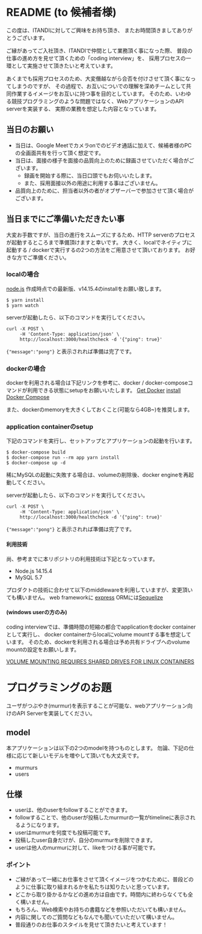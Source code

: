 # README (to 候補者様)

この度は、ITANDIに対してご興味をお持ち頂き、
またお時間頂きましてありがとうございます。

ご縁があってご入社頂き、ITANDIで仲間として業務頂く事になった際、
普段の仕事の進め方を見せて頂くための「coding interview」を、
採用プロセスの一環として実施させて頂きたいと考えています。

あくまでも採用プロセスのため、大変僭越ながら合否を付けさせて頂く事になってしまうのですが、
その過程で、お互いについでの理解を深めチームとして共同作業するイメージをお互いに持つ事を目的としています。
そのため、いわゆる競技プログラミングのような問題ではなく、WebアプリケーションのAPI serverを実装する、
実際の業務を想定した内容となっています。


## 当日のお願い

* 当日は、Google Meetでカメラonでのビデオ通話に加えて、候補者様のPCの全画面共有を行って頂く想定です。
* 当日は、面接の様子を面接の品質向上のために録画させていただく場合がございます。
  * 録画を開始する際に、当日口頭でもお伺いいたします。
  * また、採用面接以外の用途に利用する事はございません。
* 品質向上のために、担当者以外の者がオブザーバーで参加させて頂く場合がございます。

## 当日までにご準備いただきたい事
大変お手数ですが、当日の進行をスムーズにするため、HTTP serverのプロセスが起動するところまで準備頂けますと幸いです。
大きく、localでネイティブに起動する / dockerで実行するの2つの方法をご用意させて頂いております。
お好きな方でご準備ください。

### localの場合
[node.js](https://nodejs.org/ja/) 作成時点での最新版、v14.15.4のinstallをお願い致します。

```
$ yarn install
$ yarn watch
```

serverが起動したら、以下のコマンドを実行してください。

```
curl -X POST \
     -H 'Content-Type: application/json' \
     http://localhost:3000/healthcheck -d '{"ping": true}'
```

`{"message":"pong"}` と表示されれば準備は完了です。


### dockerの場合
dockerを利用される場合は下記リンクを参考に、docker / docker-composeコマンドが利用できる状態にsetupをお願いいたします。
[Get Docker](https://docs.docker.com/get-docker/)
[install Docker Compose](http://docs.docker.jp/compose/install.html)

また、dockerのmemoryを大きくしておくこと(可能なら4GB~)を推奨します。


### application containerのsetup


下記のコマンドを実行し、セットアップとアプリケーションの起動を行います。

```
$ docker-compose build
$ docker-compose run --rm app yarn install
$ docker-compose up -d
```

稀にMySQLの起動に失敗する場合は、volumeの削除後、docker engineを再起動してください。

serverが起動したら、以下のコマンドを実行してください。

```
curl -X POST \
     -H 'Content-Type: application/json' \
     http://localhost:3000/healthcheck -d '{"ping": true}'
```

`{"message":"pong"}` と表示されれば準備は完了です。


#### 利用技術

尚、参考までに本リポジトリの利用技術は下記となっています。

* Node.js 14.15.4
* MySQL 5.7

プロダクトの技術に合わせて以下のmiddlewareを利用していますが、変更頂いても構いません。
web frameworkに [express](https://expressjs.com/ja/)
ORMには[Sequelize](https://sequelize.org/)


#### (windows userの方のみ)

coding interviewでは、準備時間の短縮の都合でapplicationをdocker containerとして実行し、
docker containerからlocalにvolume mountする事を想定しています。
そのため、dockerを利用される場合は予め共有ドライブへのvolume mountの設定をお願いします。

[VOLUME MOUNTING REQUIRES SHARED DRIVES FOR LINUX CONTAINERS](https://docs.docker.com/docker-for-windows/troubleshoot/#volume-mounting-requires-shared-drives-for-linux-containers)



# プログラミングのお題
ユーザがつぶやき(murmur)を表示することが可能な、webアプリケーション向けのAPI Serverを実装してください。

## model
本アプリケーションは以下の2つのmodelを持つものとします。
勿論、下記の仕様に応じて新しいモデルを増やして頂いても大丈夫です。

* murmurs
* users

## 仕様
* userは、他のuserをfollowすることができます。
* followすることで、他のuserが投稿したmurmurの一覧がtimelineに表示されるようになります。
* userはmurmurを何度でも投稿可能です。
* 投稿したuser自身だけが、自分のmurmurを削除できます。
* userは他人のmurmurに対して、likeをつける事が可能です。

### ポイント
* ご縁があって一緒にお仕事をさせて頂くイメージをつかむために、普段どのように仕事に取り組まれるかを私たちは知りたいと思っています。
* どこから取り掛かるかなどの進め方は自由です。時間内に終わらなくても全く構いません。
* もちろん、Web検索やお持ちの書籍などを参照いただいても構いません。
* 内容に関してのご質問などもなんでも聞いていただいて構いません。
* 普段通りのお仕事のスタイルを見せて頂きたいと考えています！

